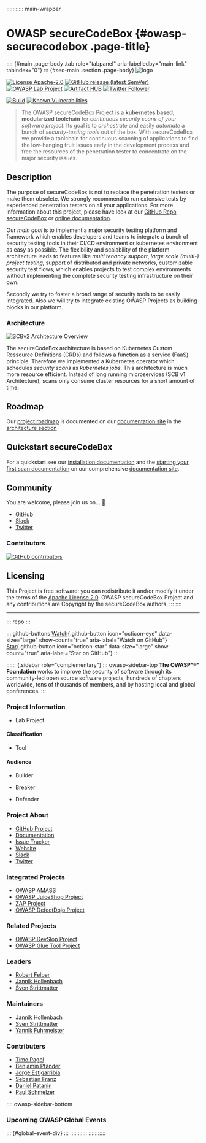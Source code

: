::::::::::: main-wrapper
# OWASP secureCodeBox {#owasp-securecodebox .page-title}

:::: {#main .page-body .tab role="tabpanel" aria-labelledby="main-link" tabindex="0"}
::: {#sec-main .section .page-body}
![logo](assets/images/logo.png "Logo secureCodeBox")

[![License
Apache-2.0](https://img.shields.io/badge/License-Apache%202.0-blue.svg)](https://opensource.org/licenses/Apache-2.0)
[![GitHub release (latest
SemVer)](https://img.shields.io/github/v/release/secureCodeBox/secureCodeBox?sort=semver)](https://github.com/secureCodeBox/secureCodeBox/releases/latest)
[![OWASP Lab
Project](https://img.shields.io/badge/owasp-lab%20project-yellow)](index.html)
[![Artifact
HUB](https://img.shields.io/endpoint?url=https://artifacthub.io/badge/repository/secureCodeBox)](https://artifacthub.io/packages/search?repo=securecodebox)
[![Twitter
Follower](https://img.shields.io/twitter/follow/securecodebox?style=flat&color=blue&logo=twitter)](https://twitter.com/securecodebox)

[![Build](https://github.com/secureCodeBox/secureCodeBox/workflows/CI/badge.svg)](https://github.com/secureCodeBox/secureCodeBox/actions?query=workflow%3ACI)
[![Known
Vulnerabilities](https://snyk.io/test/github/secureCodeBox/secureCodeBox/badge.svg)](https://snyk.io/test/github/secureCodeBox/secureCodeBox/)

> The OWASP secureCodeBox Project is a **kubernetes based, modularized
> toolchain** for *continuous security scans of your software project*.
> Its goal is to *orchestrate* and easily *automate* a bunch of
> *security-testing tools* out of the box. With secureCodeBox we provide
> a toolchain for continuous scanning of applications to find the
> low-hanging fruit issues early in the development process and free the
> resources of the penetration tester to concentrate on the major
> security issues.

## Description

The purpose of secureCodeBox is not to replace the penetration testers
or make them obsolete. We strongly recommend to run extensive tests by
experienced penetration testers on all your applications. For more
information about this project, please have look at our [GitHub Repo
secureCodeBox](https://github.com/secureCodeBox/secureCodeBox) or
[online documentation](https://docs.securecodebox.io/).

Our *main goal* is to implement a major security testing platform and
framework which enables developers and teams to integrate a bunch of
security testing tools in their CI/CD environment or kubernetes
environment as easy as possible. The flexibility and scalability of the
platform architecture leads to features like *multi tenancy support*,
*large scale (multi-) project testing*, support of distributed and
private networks, customizable security test flows, which enables
projects to test complex environments without implementing the complete
security testing infrastructure on their own.

Secondly we try to foster a broad range of security tools to be easily
integrated. Also we will try to integrate existing OWASP Projects as
building blocks in our platform.

### Architecture

![SCBv2 Architecture
Overview](assets/images/scbv2-architecture.svg "SCBv2 Architecture Overview")

The secureCodeBox architecture is based on Kubernetes Custom Ressource
Definitions (CRDs) and follows a function as a service (FaaS) principle.
Therefore we implemented a Kubernetes operator which schedules *security
scans* as *kubernetes jobs*. This architecture is much more resource
efficient. Instead of long running microservices (SCB v1 Architecture),
scans only consume cluster resources for a short amount of time.

## Roadmap

Our [project
roadmap](https://docs.securecodebox.io/docs/architecture/#road-map) is
documented on our [documentation site](https://docs.securecodebox.io/)
in the [architecture
section](https://docs.securecodebox.io/docs/architecture/)

## Quickstart secureCodeBox

For a quickstart see our [installation
documentation](https://docs.securecodebox.io/docs/getting-started/installation)
and the [starting your first scan
documentation](https://docs.securecodebox.io/docs/getting-started/first-scans)
on our comprehensive [documentation
site](https://docs.securecodebox.io/).

## Community

You are welcome, please join us on... 👋

- [GitHub](https://github.com/secureCodeBox/secureCodeBox)
- [Slack](https://join.slack.com/t/securecodebox/shared_invite/enQtNDU3MTUyOTM0NTMwLTBjOWRjNjVkNGEyMjQ0ZGMyNDdlYTQxYWQ4MzNiNGY3MDMxNThkZjJmMzY2NDRhMTk3ZWM3OWFkYmY1YzUxNTU)
- [Twitter](https://twitter.com/secureCodeBox)

### Contributors

[![GitHub
contributors](https://img.shields.io/github/contributors/secureCodeBox/secureCodeBox.svg)](https://github.com/secureCodeBox/secureCodeBox/graphs/contributors)

## Licensing

This Project is free software: you can redistribute it and/or modify it
under the terms of the [Apache License
2.0](https://github.com/secureCodeBox/secureCodeBox/blob/master/LICENSE).
OWASP secureCodeBox Project and any contributions are Copyright by the
secureCodeBox authors.
:::
::::

------------------------------------------------------------------------

::: repo
:::

::: github-buttons
[Watch](https://github.com/owasp/www-project-securecodebox/subscription){.github-button
icon="octicon-eye" data-size="large" show-count="true"
aria-label="Watch on GitHub"}
[Star](https://github.com/owasp/www-project-securecodebox){.github-button
icon="octicon-star" data-size="large" show-count="true"
aria-label="Star on GitHub"}
:::

:::::: {.sidebar role="complementary"}
::: owasp-sidebar-top
**The OWASP^®^ Foundation** works to improve the security of software
through its community-led open source software projects, hundreds of
chapters worldwide, tens of thousands of members, and by hosting local
and global conferences.
:::

### Project Information

- Lab Project

#### Classification

-  Tool

  #### Audience

-  Builder

-  Breaker

-  Defender

### Project About

- [GitHub Project](https://github.com/secureCodeBox/secureCodeBox/)
- [Documentation](https://docs.securecodebox.io/)
- [Issue Tracker](https://github.com/secureCodeBox/secureCodeBox/issues)
- [Website](https://www.securecodebox.io/)
- [Slack](https://join.slack.com/t/securecodebox/shared_invite/enQtNDU3MTUyOTM0NTMwLTBjOWRjNjVkNGEyMjQ0ZGMyNDdlYTQxYWQ4MzNiNGY3MDMxNThkZjJmMzY2NDRhMTk3ZWM3OWFkYmY1YzUxNTU)
- [Twitter](https://twitter.com/secureCodeBox)

### Integrated Projects

- [OWASP AMASS](../www-project-amass/index.html)
- [OWASP JuiceShop Project](../www-project-juice-shop/index.html)
- [ZAP Project](https://zaproxy.org/)
- [OWASP DefectDojo Project](../www-project-defectdojo/index.html)

### Related Projects

- [OWASP DevSlop Project](../www-project-devslop/index.html)
- [OWASP Glue Tool Project](../www-project-glue-tool/index.html)

### Leaders

- [Robert Felber](robert.seedorff%40owasp.html)
- [Jannik Hollenbach](jannik.hollenbach%40owasp.html)
- [Sven Strittmatter](sven.strittmatter%40owasp.html)

### Maintainers

- [Jannik Hollenbach](https://github.com/J12934)
- [Sven Strittmatter](https://github.com/Weltraumschaf)
- [Yannik Fuhrmeister](https://github.com/fuhrmeistery)

### Contributers

- [Timo Pagel](https://github.com/wurstbrot)
- [Benjamin Pfänder](https://github.com/bpfaender)
- [Jorge Estigarribia](https://github.com/jorgestiga)
- [Sebastian Franz](https://github.com/SebieF)
- [Daniel Patanin](https://github.com/dpatanin)
- [Paul Schmelzer](https://github.com/paulschmelzer)

:::: owasp-sidebar-bottom
### Upcoming OWASP Global Events

::: {#global-event-div}
:::
::::
::::::
:::::::::::
